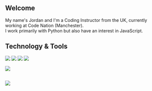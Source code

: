 ## Welcome

My name's Jordan and I'm a Coding Instructor from the UK, currently working at Code Nation (Manchester).
<br>
I work primarily with Python but also have an interest in JavaScript.
<br>
## Technology & Tools

![](https://img.shields.io/badge/:-Python-informational?style=flat&logo=python&logoColor=white&color=ffffff)
![](https://img.shields.io/badge/:-JavaScript-informational?style=flat&logo=javascript&logoColor=white&color=ffffff)
![](https://img.shields.io/badge/:-Dart-informational?style=flat&logo=dart&logoColor=white&color=ffffff)
![](https://img.shields.io/badge/:-Golang-informational?style=flat&logo=golang&logoColor=white&color=ffffff)

![](https://img.shields.io/badge/Engine-Unity-informational?style=flat&logo=unity&logoColor=white&color=ffffff)

<br>

<a href="https://github.com/darlodev/darlodev">
  <img align="center" src="https://github-readme-stats.vercel.app/api/top-langs/?username=darlodev&hide=css,html,tex&title_color=ffffff&text_color=c9cacc&icon_color=2bbc8a&bg_color=1d1f21&langs_count=6&layout=compact" />
</a>

<!---
pixellapse/pixellapse is a ✨ special ✨ repository because its `README.md` (this file) appears on your GitHub profile.
You can click the Preview link to take a look at your changes.
--->
